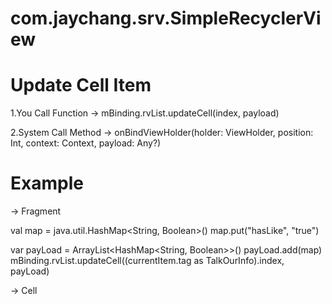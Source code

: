 # com.jaychang.srv.SimpleRecyclerView

# Update Cell Item

1.You Call Function -> mBinding.rvList.updateCell(index, payload)

2.System Call Method -> onBindViewHolder(holder: ViewHolder, position: Int, context: Context, payload: Any?)

# Example

 -> Fragment

val map = java.util.HashMap<String, Boolean>()
map.put("hasLike", "true")

var payLoad = ArrayList<HashMap<String, Boolean>>()
payLoad.add(map)
mBinding.rvList.updateCell((currentItem.tag as TalkOurInfo).index, payLoad)

 -> Cell
 
 
